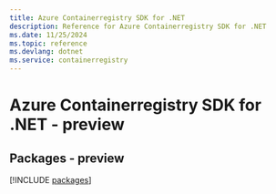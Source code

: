 ```yaml
---
title: Azure Containerregistry SDK for .NET
description: Reference for Azure Containerregistry SDK for .NET
ms.date: 11/25/2024
ms.topic: reference
ms.devlang: dotnet
ms.service: containerregistry
---
```

# Azure Containerregistry SDK for .NET - preview
## Packages - preview
[!INCLUDE [packages](containerregistry-index.md)]